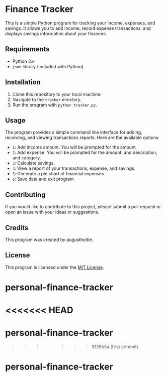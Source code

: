 # Finance Tracker

This is a simple Python program for tracking your income, expenses, and savings. It allows you to add income, record expense transactions, and displays savings information about your finances.

## Requirements

- Python 3.x
- `json` library (included with Python)

## Installation

1. Clone this repository to your local machine.
2. Navigate to the `tracker` directory.
3. Run the program with `python tracker.py`.

## Usage

The program provides a simple command line interface for adding, recording, and viewing transactions reports. Here are the available options:

- `1`: Add income amount. You will be prompted for the amount
- `2`: Add expense. You will be prompted for the amount, and description, and category.
- `3`: Calculate savings.
- `4`: View a report of your transactions, expense, and savings.
- `5`: Generate a pie chart of financial expenses.
- `6`: Save data and exit program

## Contributing

If you would like to contribute to this project, please submit a pull request or open an issue with your ideas or suggestions.

## Credits

This program was created by augusthottie. 
## License

This program is licensed under the [MIT License](https://opensource.org/licenses/MIT).

# personal-finance-tracker
<<<<<<< HEAD
=======
# personal-finance-tracker
>>>>>>> 6138b5a (first commit)
# personal-finance-tracker
